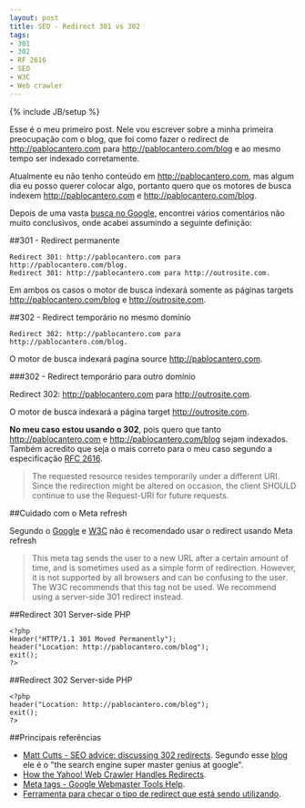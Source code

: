 ```yaml
--- 
layout: post
title: SEO - Redirect 301 vs 302
tags: 
- 301
- 302
- RF 2616
- SEO
- W3C
- Web crawler
---
```

{% include JB/setup %}

Esse é o meu primeiro post. Nele vou escrever sobre a minha primeira preocupação com o blog, que foi como fazer o redirect de http://pablocantero.com para http://pablocantero.com/blog e ao mesmo tempo ser indexado corretamente.
<!--more-->
Atualmente eu não tenho conteúdo em http://pablocantero.com, mas algum dia eu posso querer colocar algo, portanto quero que os motores de busca indexem http://pablocantero.com e http://pablocantero.com/blog.

Depois de uma vasta [busca no Google](http://www.google.com.br/search?hl=pt-BR&amp;client=firefox-a&amp;hs=ElT&amp;rls=org.mozilla:en-US:official&amp;&amp;sa=X&amp;ei=Vc5HTPffD8GJuAflkb0u&amp;ved=0CBgQBSgA&amp;q=seo+301+302+redirect&amp;spell=1), encontrei vários comentários não muito conclusivos, onde acabei assumindo a seguinte definição:

##301 - Redirect permanente

    Redirect 301: http://pablocantero.com para http://pablocantero.com/blog.
    Redirect 301: http://pablocantero.com para http://outrosite.com.

Em ambos os casos o motor de busca indexará somente as páginas targets http://pablocantero.com/blog e http://outrosite.com.

##302 - Redirect temporário no mesmo domínio

    Redirect 302: http://pablocantero.com para http://pablocantero.com/blog.

O motor de busca indexará pagina source http://pablocantero.com.

###302 - Redirect temporário para outro domínio

   Redirect 302: http://pablocantero.com para http://outrosite.com.

O motor de busca indexará a página target http://outrosite.com.

**No meu caso estou usando o 302**, pois quero que tanto http://pablocantero.com e http://pablocantero.com/blog sejam indexados. Também acredito que seja o mais correto para o meu caso segundo a especificação [RFC 2616](http://www.w3.org/Protocols/rfc2616/rfc2616-sec10.html#sec10.3.3).

> The requested resource resides temporarily under a different URI. Since  the redirection might be altered on occasion, the client SHOULD continue  to use the Request-URI for future requests.

##Cuidado com o Meta refresh

Segundo o [Google](http://www.google.com/support/webmasters/bin/answer.py?hl=en&amp;answer=79812) e [W3C](http://www.w3.org/TR/WCAG10-HTML-TECHS/#meta-element) não é recomendado usar o redirect usando Meta refresh

> This meta tag sends the user to a new URL after a certain amount of  time, and is sometimes used as a simple form of redirection. However, it  is not supported by all browsers and can be confusing to the user. The W3C recommends that this tag not be used. We recommend using a server-side 301 redirect instead.

##Redirect 301 Server-side PHP

    <?php
    Header("HTTP/1.1 301 Moved Permanently");
    header("Location: http://pablocantero.com/blog");
    exit();
    ?>

##Redirect 302 Server-side PHP

    <?php
    header("Location: http://pablocantero.com/blog");
    exit();
    ?>

##Principais referências

* [Matt Cutts - SEO advice: discussing 302 redirects](http://www.mattcutts.com/blog/seo-advice-discussing-302-redirects/). Segundo esse [blog](http://chasesagum.com/301-redirects-vs-302-redirects) ele é o "the search engine super master genius at google".
* [How the Yahoo! Web Crawler Handles Redirects](http://help.yahoo.com/l/us/yahoo/search/webcrawler/slurp-11.html).
* [Meta tags - Google Webmaster Tools Help](http://www.google.com/support/webmasters/bin/answer.py?hl=en&amp;answer=79812).
* [Ferramenta para checar o tipo de redirect que está sendo utilizando](http://www.internetofficer.com/seo-tool/redirect-check/).
